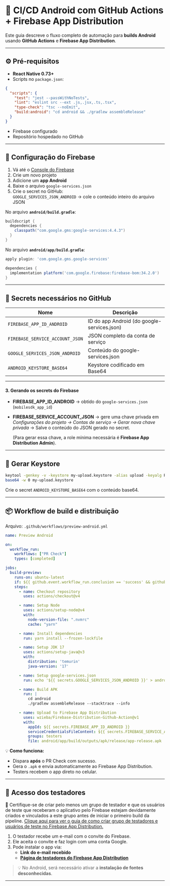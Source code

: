 # 🤖 CI/CD Android com GitHub Actions + Firebase App Distribution

Este guia descreve o fluxo completo de automação para **builds Android** usando **GitHub Actions** e **Firebase App Distribution**.

---

## ⚙️ Pré-requisitos

- **React Native 0.73+**
- Scripts no `package.json`:
```json
{
  "scripts": {
    "test": "jest --passWithNoTests",
    "lint": "eslint src --ext .js,.jsx,.ts,.tsx",
    "type-check": "tsc --noEmit",
    "build:android": "cd android && ./gradlew assembleRelease"
  }
}
```
- Firebase configurado
- Repositório hospedado no GitHub

---

## 🔧 Configuração do Firebase

1. Vá até o [Console do Firebase](https://console.firebase.google.com)
2. Crie um novo projeto
3. Adicione um **app Android**
4. Baixe o arquivo `google-services.json`
5. Crie o secret no GitHub:  
   `GOOGLE_SERVICES_JSON_ANDROID` → cole o conteúdo inteiro do arquivo JSON

No arquivo **`android/build.gradle`**:
```gradle
buildscript {
  dependencies {
    classpath("com.google.gms:google-services:4.4.3")
  }
}
```

No arquivo **`android/app/build.gradle`**:
```gradle
apply plugin: 'com.google.gms.google-services'

dependencies {
  implementation platform('com.google.firebase:firebase-bom:34.2.0')
}
```

---

## 🔐 Secrets necessários no GitHub

| Nome | Descrição |
|------|------------|
| `FIREBASE_APP_ID_ANDROID` | ID do app Android (do google-services.json) |
| `FIREBASE_SERVICE_ACCOUNT_JSON` | JSON completo da conta de serviço |
| `GOOGLE_SERVICES_JSON_ANDROID` | Conteúdo do google-services.json |
| `ANDROID_KEYSTORE_BASE64` | Keystore codificado em Base64 |

---

#### 3. Gerando os secrets do Firebase

- **FIREBASE_APP_ID_ANDROID** → obtido do `google-services.json` (`mobilesdk_app_id`)
- **FIREBASE_SERVICE_ACCOUNT_JSON** → gere uma chave privada em  
  *Configurações do projeto → Contas de serviço → Gerar nova chave privada* -> Salve o conteúdo do JSON gerado no secret. 

  (Para gerar essa chave, a role mínima necessária é **Firebase App Distribution Admin**).

---

## 🔑 Gerar Keystore

```bash
keytool -genkey -v -keystore my-upload.keystore -alias upload -keyalg RSA -keysize 2048 -validity 10000
base64 -w 0 my-upload.keystore
```

Crie o secret `ANDROID_KEYSTORE_BASE64` com o conteúdo base64.

---

## 📦 Workflow de build e distribuição

Arquivo: `.github/workflows/preview-android.yml`

```yaml
name: Preview Android

on:
  workflow_run:
    workflows: ["PR Check"]
    types: [completed]

jobs:
  build-preview:
    runs-on: ubuntu-latest
    if: ${{ github.event.workflow_run.conclusion == 'success' && github.event.workflow_run.head_branch == 'main' }}
    steps:
      - name: Checkout repository
        uses: actions/checkout@v4

      - name: Setup Node
        uses: actions/setup-node@v4
        with:
          node-version-file: ".nvmrc"
          cache: "yarn"

      - name: Install dependencies
        run: yarn install --frozen-lockfile

      - name: Setup JDK 17
        uses: actions/setup-java@v3
        with:
          distribution: 'temurin'
          java-version: '17'

      - name: Setup google-services.json
        run: echo '${{ secrets.GOOGLE_SERVICES_JSON_ANDROID }}' > android/app/google-services.json

      - name: Build APK
        run: |
          cd android
          ./gradlew assembleRelease --stacktrace --info

      - name: Upload to Firebase App Distribution
        uses: wzieba/Firebase-Distribution-Github-Action@v1
        with:
          appId: ${{ secrets.FIREBASE_APP_ID_ANDROID }}
          serviceCredentialsFileContent: ${{ secrets.FIREBASE_SERVICE_ACCOUNT_JSON }}
          groups: testers
          file: android/app/build/outputs/apk/release/app-release.apk
```
💡 **Como funciona:**
- Dispara **após** o PR Check com sucesso.
- Gera o `.apk` e envia automaticamente ao Firebase App Distribution.
- Testers recebem o app direto no celular.

---
## 📱 Acesso dos testadores  

📌 Certifique-se de criar pelo menos um grupo de testador e que os usuários de teste que receberam o aplicativo pelo Firebase estejam devidamente criados e vinculados a este grupo antes de iniciar o primeiro build da pipeline. [Clique aqui para ver o guia de como criar grupo de testadores e usuários de teste no Firebase App Distribution.](./docs/CRIAR_USUARIOS_DE_TESTE_FIREBASE_APP_DISTRIBUTION.md)

1. O testador recebe um e-mail com o convite do Firebase.  
2. Ele aceita o convite e faz login com uma conta Google.  
3. Pode instalar o app via:  
   - **Link do e-mail recebido**  
   - **[Página de testadores do Firebase App Distribution](https://appdistribution.firebase.dev/)**  

> 💡 No Android, será necessário ativar a **instalação de fontes desconhecidas**.  

---